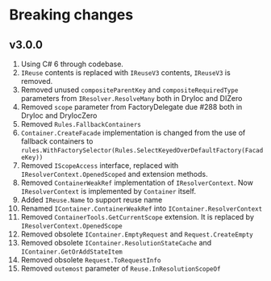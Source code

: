 # Breaking changes

## v3.0.0

1. Using C# 6 through codebase.
2. `IReuse` contents is replaced with `IReuseV3` contents, `IReuseV3` is removed.
3. Removed unused `compositeParentKey` and `compositeRequiredType` parameters from `IResolver.ResolveMany` both in DryIoc and DIZero
4. Removed `scope` parameter from FactoryDelegate due #288 both in DryIoc and DryIocZero
5. Removed `Rules.FallbackContainers`
6. `Container.CreateFacade` implementation is changed from the use of fallback containers to 
`rules.WithFactorySelector(Rules.SelectKeyedOverDefaultFactory(FacadeKey))`
7. Removed `IScopeAccess` interface, replaced with `IResolverContext.OpenedScoped` and extension methods.
8. Removed `ContainerWeakRef` implementation of `IResolverContext`. Now `IResolverContext` is implemented by `Container` itself.
9. Added `IReuse.Name` to support reuse name
10. Renamed `IContainer.ContainerWeakRef` into `IContainer.ResolverContext`
11. Removed `ContainerTools.GetCurrentScope` extension. It is replaced by `IResolverContext.OpenedScope`
12. Removed obsolete `IContainer.EmptyRequest` and `Request.CreateEmpty`
13. Removed obsolete `IContainer.ResolutionStateCache` and `IContainer.GetOrAddStateItem`
14. Removed obsolete `Request.ToRequestInfo`
15. Removed `outemost` parameter of `Reuse.InResolutionScopeOf` 